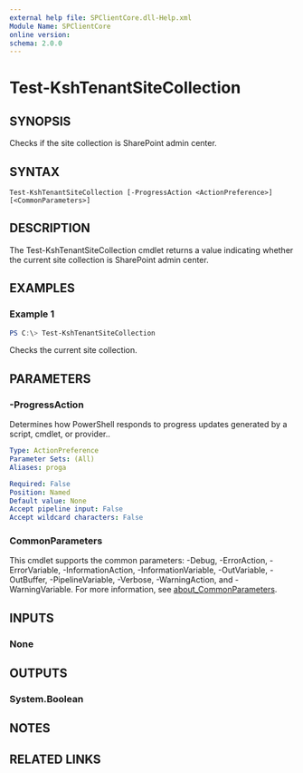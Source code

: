 ```yaml
---
external help file: SPClientCore.dll-Help.xml
Module Name: SPClientCore
online version:
schema: 2.0.0
---
```


# Test-KshTenantSiteCollection

## SYNOPSIS
Checks if the site collection is SharePoint admin center.

## SYNTAX

```
Test-KshTenantSiteCollection [-ProgressAction <ActionPreference>] [<CommonParameters>]
```

## DESCRIPTION
The Test-KshTenantSiteCollection cmdlet returns a value indicating whether the current site collection is SharePoint admin center.

## EXAMPLES

### Example 1
```powershell
PS C:\> Test-KshTenantSiteCollection
```

Checks the current site collection.

## PARAMETERS

### -ProgressAction
Determines how PowerShell responds to progress updates generated by a script, cmdlet, or provider..

```yaml
Type: ActionPreference
Parameter Sets: (All)
Aliases: proga

Required: False
Position: Named
Default value: None
Accept pipeline input: False
Accept wildcard characters: False
```

### CommonParameters
This cmdlet supports the common parameters: -Debug, -ErrorAction, -ErrorVariable, -InformationAction, -InformationVariable, -OutVariable, -OutBuffer, -PipelineVariable, -Verbose, -WarningAction, and -WarningVariable. For more information, see [about_CommonParameters](http://go.microsoft.com/fwlink/?LinkID=113216).

## INPUTS

### None

## OUTPUTS

### System.Boolean

## NOTES

## RELATED LINKS
